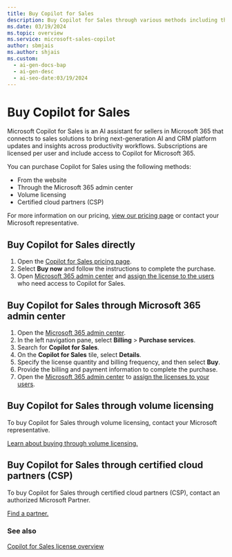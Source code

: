 ```yaml
---
title: Buy Copilot for Sales
description: Buy Copilot for Sales through various methods including the website, Microsoft 365 admin center, volume licensing, and certified cloud partners.
ms.date: 03/19/2024
ms.topic: overview
ms.service: microsoft-sales-copilot
author: sbmjais
ms.author: shjais
ms.custom:
  - ai-gen-docs-bap
  - ai-gen-desc
  - ai-seo-date:03/19/2024
---
```


# Buy Copilot for Sales

Microsoft Copilot for Sales is an AI assistant for sellers in Microsoft 365 that connects to sales solutions to bring next-generation AI and CRM platform updates and insights across productivity workflows. Subscriptions are licensed per user and include access to Copilot for Microsoft 365.

You can purchase Copilot for Sales using the following methods:

- From the website
- Through the Microsoft 365 admin center
- Volume licensing
- Certified cloud partners (CSP)

For more information on our pricing, [view our pricing page](https://www.microsoft.com/ai/microsoft-sales-copilot#featuresandpricing) or contact your Microsoft representative. 

## Buy Copilot for Sales directly

1. Open the [Copilot for Sales pricing page](https://www.microsoft.com/ai/microsoft-sales-copilot#featuresandpricing).
2. Select **Buy now** and follow the instructions to complete the purchase.
3. Open [Microsoft 365 admin center](https://admin.microsoft.com/) and [assign the license to the users](/microsoft-365/admin/add-users/add-users?view=o365-worldwide) who need access to Copilot for Sales.

## Buy Copilot for Sales through Microsoft 365 admin center

1. Open the [Microsoft 365 admin center](https://admin.microsoft.com/).
1. In the left navigation pane, select **Billing** > **Purchase services**.
1. Search for **Copilot for Sales**.
1. On the **Copilot for Sales** tile, select **Details**.
1. Specify the license quantity and billing frequency, and then select **Buy**.
1. Provide the billing and payment information to complete the purchase.
1. Open the [Microsoft 365 admin center](https://admin.microsoft.com/) to [assign the licenses to your users](/microsoft-365/admin/add-users/add-users?view=o365-worldwide).


## Buy Copilot for Sales through volume licensing

To buy Copilot for Sales through volume licensing, contact your Microsoft representative.

[Learn about buying through volume licensing.](https://www.microsoft.com/licensing/how-to-buy/how-to-buy)

## Buy Copilot for Sales through certified cloud partners (CSP)

To buy Copilot for Sales through certified cloud partners (CSP), contact an authorized Microsoft Partner.

[Find a partner.](https://partner.microsoft.com/partnership/find-a-partner)


### See also

[Copilot for Sales license overview](license-info.md)